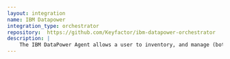 ```yaml
---
layout: integration
name: IBM Datapower
integration_type: orchestrator
repository:  https://github.com/Keyfactor/ibm-datapower-orchestrator
description: |
    The IBM DataPower Agent allows a user to inventory, and manage (both add and remove) from the IBM DataPower platform.
--- 
```

